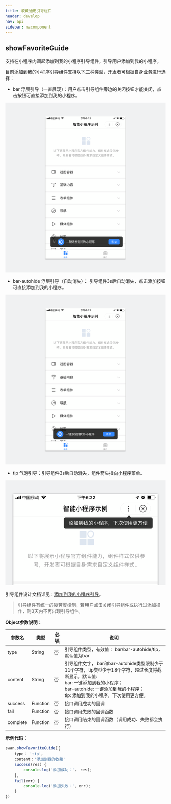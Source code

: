```yaml
---
title: 收藏通用引导组件
header: develop
nav: api
sidebar: nacomponent
---
```


## showFavoriteGuide

支持在小程序内调起添加到我的小程序引导组件，引导用户添加到我的小程序。

目前添加到我的小程序引导组件支持以下三种类型，开发者可根据自身业务进行选择：

 - bar 浮层引导（一直展现）：用户点击引导组件旁边的关闭按钮才能关闭，点击按钮可直接添加到我的小程序。

![图片](../../../img/api/nacomponent/强引导.png)

 - bar-autohide 浮层引导（自动消失）： 引导组件3s后自动消失，点击添加按钮可直接添加到我的小程序。

![图片](../../../img/api/nacomponent/中引导.png)

 - tip 气泡引导：引导组件3s后自动消失，组件箭头指向小程序菜单。

![图片](../../../img/api/nacomponent/弱引导.png)

引导组件设计文档详见：<a href="http://smartprogram.baidu.com/docs/design/component/guide_add/">添加到我的小程序引导</a>。

> 引导组件有统一的疲劳度控制，若用户点击关闭引导组件或执行过添加操作，则3天内不再出现引导组件。

**Object参数说明：**

|参数名 |类型  |必填  |说明|
|---- | ---- | ---- |---- |
|type |String | 否 | 引导组件类型，有效值： bar/bar-autohide/tip， 默认值为bar|
|content |String| 否 | 引导组件文字， bar和bar-autohide类型限制少于11个字符，tip类型少于18个字符，超过长度将截断显示，默认值: <br/>bar: 一键添加到我的小程序；<br> bar-autohide: 一键添加到我的小程序；<br> tip: 添加到我的小程序，下次使用更方便。|
|success |Function  |  否 |  接口调用成功的回调|
|fail   | Function |   否  | 接口调用失败的回调函数|
|complete  |  Function |   否 |  接口调用结束的回调函数（调用成功、失败都会执行）|

**示例代码：**

```javascript
swan.showFavoriteGuide({
    type： 'tip'，
    content：'添加到我的收藏'
    success(res) {
        console.log('添加成功：'， res);
    },
    fail(err) {
        console.log('添加失败：', err);
    }
})
```

